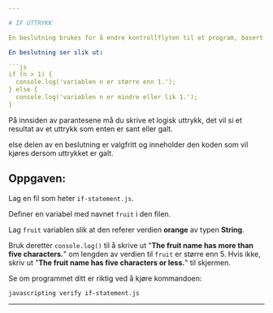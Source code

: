 ```yaml
---

# IF UTTRYKK

En beslutning brukes for å endre kontrollflyten til et program, basert på en valgt betingelse.

En beslutning ser slik ut:

```js
if (n > 1) {
  console.log('variablen n er større enn 1.');
} else {
  console.log('variablen n er mindre eller lik 1.');
}
```

På innsiden av parantesene må du skrive et logisk uttrykk, det vil si et resultat av et uttrykk som enten er sant eller galt.

else delen av en beslutning er valgfritt og inneholder den koden som vil kjøres dersom uttrykket er galt.

## Oppgaven:

Lag en fil som heter `if-statement.js`.

Definer en variabel med navnet `fruit` i den filen.

Lag `fruit` variablen slik at den referer verdien **orange** av typen **String**.

Bruk deretter `console.log()` til å skrive ut "**The fruit name has more than five characters.**" om lengden av verdien til `fruit` er større enn 5.
Hvis ikke, skriv ut "**The fruit name has five characters or less.**" til skjermen.

Se om programmet ditt er riktig ved å kjøre kommandoen:

`javascripting verify if-statement.js`

---
```

